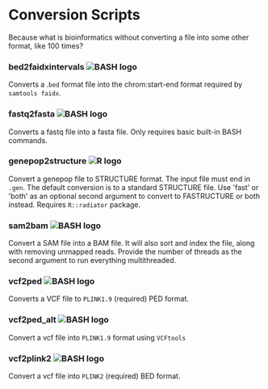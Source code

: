 # Conversion Scripts
Because what is bioinformatics without converting a file into some other format, like 100 times?

### bed2faidxintervals ![BASH logo](https://img.shields.io/badge/bash-lightgrey.svg?logo=gnu%20bash&logoColor=white)
Converts a .`bed` format file into the chrom:start-end format required by `samtools faidx`.

### fastq2fasta ![BASH logo](https://img.shields.io/badge/bash-lightgrey.svg?logo=gnu%20bash&logoColor=white)
Converts a fastq file into a fasta file. Only requires basic built-in BASH commands.

### genepop2structure ![R logo](https://img.shields.io/badge/R-blueviolet.svg?logo=R)
Convert a genepop file to STRUCTURE format. The input file must end in `.gen`. The default conversion is to a standard STRUCTURE file. Use 'fast' or 'both' as an optional second argument to convert to FASTRUCTURE or both instead. Requires `R::radiator` package.

### sam2bam ![BASH logo](https://img.shields.io/badge/bash-lightgrey.svg?logo=gnu%20bash&logoColor=white)
Convert a SAM file into a BAM file. It will also sort and index the file, along with removing unmapped reads. Provide the number of threads as the second argument to run everything multithreaded.

### vcf2ped ![BASH logo](https://img.shields.io/badge/bash-lightgrey.svg?logo=gnu%20bash&logoColor=white)
Converts a VCF file to `PLINK1.9` (required) PED format.

### vcf2ped_alt ![BASH logo](https://img.shields.io/badge/bash-lightgrey.svg?logo=gnu%20bash&logoColor=white)
Convert a vcf file into `PLINK1.9` format using `VCFtools`

### vcf2plink2 ![BASH logo](https://img.shields.io/badge/bash-lightgrey.svg?logo=gnu%20bash&logoColor=white)
Convert a vcf file into `PLINK2` (required) BED format.
